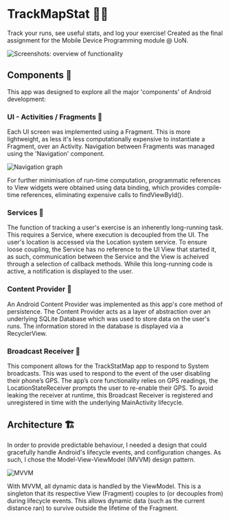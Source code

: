 # TrackMapStat 🏃‍♀️
Track your runs, see useful stats, and log your exercise! Created as the final assignment for the Mobile Device Programming module @ UoN. 

![Screenshots: overview of functionality ](https://i.imgur.com/CXdcpaf.png)

## Components 🧱
This app was designed to explore all the major 'components' of Android development:

### UI - Activities / Fragments 🔎
Each UI screen was implemented using a Fragment. This is more lightweight, as less it's less computationally expensive to instantiate a Fragment, over an Activity. Navigation between Fragments was managed using the 'Navigation' component.

![Navigation graph](https://i.imgur.com/RU50Y3x.png)

For further minimisation of run-time computation, programmatic references to View widgets were obtained using data binding, which provides compile-time references, eliminating expensive calls to findViewById().

### Services 🚌
The function of tracking a user's exercise is an inherently long-running task. This requires a Service, where execution is decoupled from the UI. The user's location is accessed via the Location system service. To ensure loose coupling, the Service has no reference to the UI View that started it, as such, communication between the Service and the View is acheived through a selection of callback methods. While this long-running code is active, a notification is displayed to the user.

### Content Provider 💾
An Android Content Provider was implemented as this app's core method of persistence. The Content Provider acts as a layer of abstraction over an underlying SQLite Database which was used to store data on the user's runs. The information stored in the database is displayed via a RecyclerView.

### Broadcast Receiver 📶
This component allows for the TrackStatMap app to respond to System broadcasts. This was used to respond to the event of the user disabling their phone’s GPS. The app’s core functionality relies on GPS readings, the LocationStateReceiver prompts the user to re-enable their GPS. To avoid leaking the receiver at runtime, this Broadcast Receiver is registered and unregistered in time with the underlying MainActivity lifecycle. 

## Architecture 🏗
In order to provide predictable behaviour, I needed a design that could gracefully handle Android's lifecycle events, and configuration changes. As such, I chose the Model-View-ViewModel (MVVM) design pattern. 

![MVVM](https://i.imgur.com/iuxg1Wt.png)

With MVVM, all dynamic data is handled by the ViewModel. This is a singleton that its respective View (Fragment) couples to (or decouples from) during lifecycle events. This allows dynamic data (such as the current distance ran) to survive outside the lifetime of the Fragment. 
